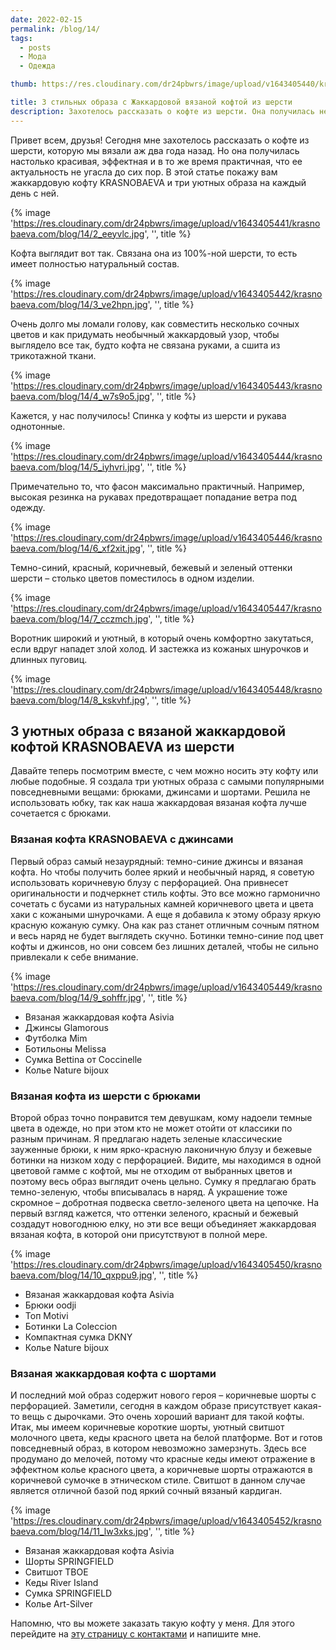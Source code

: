 ```yaml
---
date: 2022-02-15
permalink: /blog/14/
tags:
  - posts
  - Мода
  - Одежда

thumb: https://res.cloudinary.com/dr24pbwrs/image/upload/v1643405440/krasnobaeva.com/blog/14/1_zmlghn.jpg

title: 3 стильных образа с Жаккардовой вязаной кофтой из шерсти
description: Захотелось рассказать о кофте из шерсти. Она получилась невероятно красивая, эффектная и в то же время практичная. Смотрим.
---
```


Привет всем, друзья! Сегодня мне захотелось рассказать о кофте из шерсти, которую мы вязали аж два года назад. Но она получилась настолько красивая, эффектная и в то же время практичная, что ее актуальность не угасла до сих пор. В этой статье покажу вам жаккардовую кофту KRASNOBAEVA и три уютных образа на каждый день с ней.

{% image 'https://res.cloudinary.com/dr24pbwrs/image/upload/v1643405441/krasnobaeva.com/blog/14/2_eeyvlc.jpg', '', title %}

Кофта выглядит вот так. Связана она из 100%-ной шерсти, то есть имеет полностью натуральный состав.

{% image 'https://res.cloudinary.com/dr24pbwrs/image/upload/v1643405442/krasnobaeva.com/blog/14/3_ve2hpn.jpg', '', title %}

Очень долго мы ломали голову, как совместить несколько сочных цветов и как придумать необычный жаккардовый узор, чтобы выглядело все так, будто кофта не связана руками, а сшита из трикотажной ткани.

{% image 'https://res.cloudinary.com/dr24pbwrs/image/upload/v1643405443/krasnobaeva.com/blog/14/4_w7s9o5.jpg', '', title %}

Кажется, у нас получилось! Спинка у кофты из шерсти и рукава однотонные.

{% image 'https://res.cloudinary.com/dr24pbwrs/image/upload/v1643405444/krasnobaeva.com/blog/14/5_iyhvri.jpg', '', title %}

Примечательно то, что фасон максимально практичный. Например, высокая резинка на рукавах предотвращает попадание ветра под одежду.

{% image 'https://res.cloudinary.com/dr24pbwrs/image/upload/v1643405446/krasnobaeva.com/blog/14/6_xf2xit.jpg', '', title %}

Темно-синий, красный, коричневый, бежевый и зеленый оттенки шерсти – столько цветов поместилось в одном изделии.

{% image 'https://res.cloudinary.com/dr24pbwrs/image/upload/v1643405447/krasnobaeva.com/blog/14/7_cczmch.jpg', '', title %}

Воротник широкий и уютный, в который очень комфортно закутаться, если вдруг нападет злой холод. И застежка из кожаных шнурочков и длинных пуговиц.

{% image 'https://res.cloudinary.com/dr24pbwrs/image/upload/v1643405448/krasnobaeva.com/blog/14/8_kskvhf.jpg', '', title %}

## 3 уютных образа с вязаной жаккардовой кофтой KRASNOBAEVA из шерсти

Давайте теперь посмотрим вместе, с чем можно носить эту кофту или любые подобные. Я создала три уютных образа с самыми популярными повседневными вещами: брюками, джинсами и шортами. Решила не использовать юбку, так как наша жаккардовая вязаная кофта лучше сочетается с брюками.

### Вязаная кофта KRASNOBAEVA с джинсами

Первый образ самый незаурядный: темно-синие джинсы и вязаная кофта. Но чтобы получить более яркий и необычный наряд, я советую использовать коричневую блузу с перфорацией. Она привнесет оригинальности и подчеркнет стиль кофты. Это все можно гармонично сочетать с бусами из натуральных камней коричневого цвета и цвета хаки с кожаными шнурочками. А еще я добавила к этому образу яркую красную кожаную сумку. Она как раз станет отличным сочным пятном и весь наряд не будет выглядеть скучно. Ботинки темно-синие под цвет кофты и джинсов, но они совсем без лишних деталей, чтобы не сильно привлекали к себе внимание.

{% image 'https://res.cloudinary.com/dr24pbwrs/image/upload/v1643405449/krasnobaeva.com/blog/14/9_sohffr.jpg', '', title %}

- Вязаная жаккардовая кофта Asivia
- Джинсы Glamorous
- Футболка Mim
- Ботильоны Melissa
- Сумка Bettina от Coccinelle
- Колье Nature bijoux

### Вязаная кофта из шерсти с брюками

Второй образ точно понравится тем девушкам, кому надоели темные цвета в одежде, но при этом кто не может отойти от классики по разным причинам. Я предлагаю надеть зеленые классические зауженные брюки, к ним ярко-красную лаконичную блузу и бежевые ботинки на низком ходу с перфорацией. Видите, мы находимся в одной цветовой гамме с кофтой, мы не отходим от выбранных цветов и поэтому весь образ выглядит очень цельно. Сумку я предлагаю брать темно-зеленую, чтобы вписывалась в наряд. А украшение тоже скромное – добротная подвеска светло-зеленого цвета на цепочке. На первый взгляд кажется, что оттенки зеленого, красный и бежевый создадут новогоднюю елку, но эти все вещи объединяет жаккардовая вязаная кофта, в которой они присутствуют в полной мере.

{% image 'https://res.cloudinary.com/dr24pbwrs/image/upload/v1643405450/krasnobaeva.com/blog/14/10_qxppu9.jpg', '', title %}

- Вязаная жаккардовая кофта Asivia
- Брюки oodji
- Топ Motivi
- Ботинки La Coleccion
- Компактная сумка DKNY
- Колье Nature bijoux

### Вязаная жаккардовая кофта с шортами

И последний мой образ содержит нового героя – коричневые шорты с перфорацией. Заметили, сегодня в каждом образе присутствует какая-то вещь с дырочками. Это очень хороший вариант для такой кофты. Итак, мы имеем коричневые короткие шорты, уютный свитшот молочного цвета, кеды красного цвета на белой платформе. Вот и готов повседневный образ, в котором невозможно замерзнуть. Здесь все продумано до мелочей, потому что красные кеды имеют отражение в эффектном колье красного цвета, а коричневые шорты отражаются в коричневой сумочке в этническом стиле. Свитшот в данном случае является отличной базой под яркий сочный вязаный кардиган.

{% image 'https://res.cloudinary.com/dr24pbwrs/image/upload/v1643405452/krasnobaeva.com/blog/14/11_lw3xks.jpg', '', title %}

- Вязаная жаккардовая кофта Asivia
- Шорты SPRINGFIELD
- Свитшот ТВОЕ
- Кеды River Island
- Сумка SPRINGFIELD
- Колье Art-Silver

Напомню, что вы можете заказать такую кофту у меня. Для этого перейдите на [эту страницу с контактами](/contacts/) и напишите мне.
